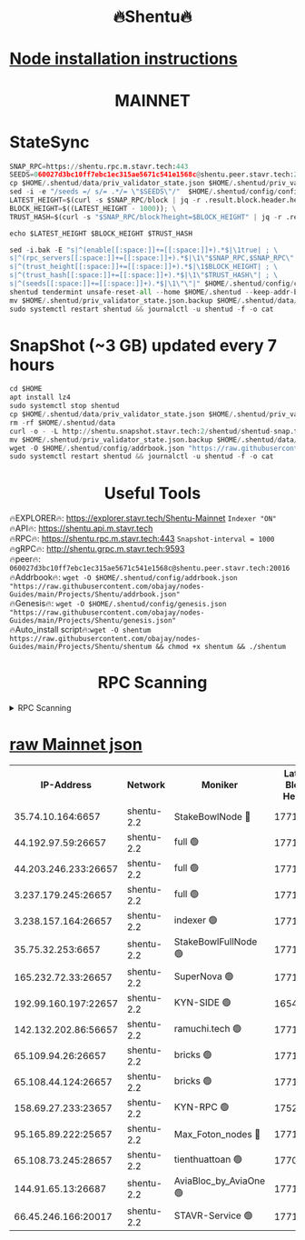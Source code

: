 <h1 align="center"> 🔥Shentu🔥</h1>

[Node installation instructions](https://github.com/obajay/nodes-Guides/tree/main/Projects/Shentu)
=
<h1 align="center"> MAINNET</h1>

# StateSync
```python
SNAP_RPC=https://shentu.rpc.m.stavr.tech:443
SEEDS=060027d3bc10ff7ebc1ec315ae5671c541e1568c@shentu.peer.stavr.tech:20016
cp $HOME/.shentud/data/priv_validator_state.json $HOME/.shentud/priv_validator_state.json.backup
sed -i -e "/seeds =/ s/= .*/= \"$SEEDS\"/"  $HOME/.shentud/config/config.toml
LATEST_HEIGHT=$(curl -s $SNAP_RPC/block | jq -r .result.block.header.height); \
BLOCK_HEIGHT=$((LATEST_HEIGHT - 1000)); \
TRUST_HASH=$(curl -s "$SNAP_RPC/block?height=$BLOCK_HEIGHT" | jq -r .result.block_id.hash)

echo $LATEST_HEIGHT $BLOCK_HEIGHT $TRUST_HASH

sed -i.bak -E "s|^(enable[[:space:]]+=[[:space:]]+).*$|\1true| ; \
s|^(rpc_servers[[:space:]]+=[[:space:]]+).*$|\1\"$SNAP_RPC,$SNAP_RPC\"| ; \
s|^(trust_height[[:space:]]+=[[:space:]]+).*$|\1$BLOCK_HEIGHT| ; \
s|^(trust_hash[[:space:]]+=[[:space:]]+).*$|\1\"$TRUST_HASH\"| ; \
s|^(seeds[[:space:]]+=[[:space:]]+).*$|\1\"\"|" $HOME/.shentud/config/config.toml
shentud tendermint unsafe-reset-all --home $HOME/.shentud --keep-addr-book
mv $HOME/.shentud/priv_validator_state.json.backup $HOME/.shentud/data/priv_validator_state.json
sudo systemctl restart shentud && journalctl -u shentud -f -o cat
```
# SnapShot (~3 GB) updated every 7 hours
```python
cd $HOME
apt install lz4
sudo systemctl stop shentud
cp $HOME/.shentud/data/priv_validator_state.json $HOME/.shentud/priv_validator_state.json.backup
rm -rf $HOME/.shentud/data
curl -o - -L http://shentu.snapshot.stavr.tech:2/shentud/shentud-snap.tar.lz4 | lz4 -c -d - | tar -x -C $HOME/.shentud --strip-components 2
mv $HOME/.shentud/priv_validator_state.json.backup $HOME/.shentud/data/priv_validator_state.json
wget -O $HOME/.shentud/config/addrbook.json "https://raw.githubusercontent.com/obajay/nodes-Guides/main/Projects/Shentu/addrbook.json"
sudo systemctl restart shentud && journalctl -u shentud -f -o cat
```

 <h1 align="center"> Useful Tools</h1>

🔥EXPLORER🔥:     https://explorer.stavr.tech/Shentu-Mainnet        `Indexer "ON"` \
🔥API🔥:          https://shentu.api.m.stavr.tech \
🔥RPC🔥:          https://shentu.rpc.m.stavr.tech:443              `Snapshot-interval = 1000` \
🔥gRPC🔥:         http://shentu.grpc.m.stavr.tech:9593 \
🔥peer🔥:         `060027d3bc10ff7ebc1ec315ae5671c541e1568c@shentu.peer.stavr.tech:20016` \
🔥Addrbook🔥:  `wget -O $HOME/.shentud/config/addrbook.json "https://raw.githubusercontent.com/obajay/nodes-Guides/main/Projects/Shentu/addrbook.json"` \
🔥Genesis🔥:  `wget -O $HOME/.shentud/config/genesis.json "https://raw.githubusercontent.com/obajay/nodes-Guides/main/Projects/Shentu/genesis.json"` \
🔥Auto_install script🔥:`wget -O shentum https://raw.githubusercontent.com/obajay/nodes-Guides/main/Projects/Shentu/shentum && chmod +x shentum && ./shentum`

<h1 align="center"> RPC Scanning</h1>

<details>
<summary>RPC Scanning</summary>

<h2 align="center"> We scan nodes in real time every 4 hours. And we provide the final result of RPC endpoints.
We cannot influence the operation of these nodes in any way. </h2>


```python
If Voting Power is higher than 0 --> then the Node is a validator of the network and may be subject to attack and be a potential threat to the chain.
```
```python
We marked such validators with a red symbol
```

</details>

[raw Mainnet json](https://rpc-check.shentum.stavr.tech/shentum/rpc-shentum-result.json)
=


<table><tr><th>IP-Address</th><th>Network</th><th>Moniker</th><th>Latest Block Height</th><th>Earliest Block Height</th><th>Catching Up</th><th>Tx Index</th><th>Voting Power</th><th>Scan Time</th></tr><tr><td>35.74.10.164:6657</td><td>shentu-2.2</td><td>StakeBowlNode 🔴</td><td>17717189</td><td>8308501</td><td>False</td><td>on</td><td>50178</td><td>2024-03-20T08:46:13.261062953UTC</td></tr><tr><td>44.192.97.59:26657</td><td>shentu-2.2</td><td>full 🟢</td><td>17717188</td><td>9786901</td><td>False</td><td>on</td><td>0</td><td>2024-03-20T08:46:09.952152129UTC</td></tr><tr><td>44.203.246.233:26657</td><td>shentu-2.2</td><td>full 🟢</td><td>17717190</td><td>9786901</td><td>False</td><td>on</td><td>0</td><td>2024-03-20T08:46:22.035135107UTC</td></tr><tr><td>3.237.179.245:26657</td><td>shentu-2.2</td><td>full 🟢</td><td>17717192</td><td>9786901</td><td>False</td><td>on</td><td>0</td><td>2024-03-20T08:46:30.817359704UTC</td></tr><tr><td>3.238.157.164:26657</td><td>shentu-2.2</td><td>indexer 🟢</td><td>17717194</td><td>9786901</td><td>False</td><td>on</td><td>0</td><td>2024-03-20T08:46:42.052692775UTC</td></tr><tr><td>35.75.32.253:6657</td><td>shentu-2.2</td><td>StakeBowlFullNode 🟢</td><td>17717198</td><td>10470762</td><td>False</td><td>on</td><td>0</td><td>2024-03-20T08:47:06.098108431UTC</td></tr><tr><td>165.232.72.33:26657</td><td>shentu-2.2</td><td>SuperNova 🟢</td><td>17717198</td><td>15936001</td><td>False</td><td>off</td><td>0</td><td>2024-03-20T08:47:04.830995780UTC</td></tr><tr><td>192.99.160.197:22657</td><td>shentu-2.2</td><td>KYN-SIDE 🟢</td><td>16549225</td><td>16083091</td><td>False</td><td>on</td><td>0</td><td>2024-03-20T08:47:56.454166075UTC</td></tr><tr><td>142.132.202.86:56657</td><td>shentu-2.2</td><td>ramuchi.tech 🟢</td><td>17717205</td><td>16196001</td><td>False</td><td>on</td><td>0</td><td>2024-03-20T08:47:46.829136046UTC</td></tr><tr><td>65.109.94.26:26657</td><td>shentu-2.2</td><td>bricks 🟢</td><td>17717206</td><td>16401001</td><td>False</td><td>on</td><td>0</td><td>2024-03-20T08:47:53.784848345UTC</td></tr><tr><td>65.108.44.124:26657</td><td>shentu-2.2</td><td>bricks 🟢</td><td>17717206</td><td>16401001</td><td>False</td><td>on</td><td>0</td><td>2024-03-20T08:47:56.763336780UTC</td></tr><tr><td>158.69.27.233:23657</td><td>shentu-2.2</td><td>KYN-RPC 🟢</td><td>17528125</td><td>16778677</td><td>False</td><td>on</td><td>0</td><td>2024-03-20T08:47:44.581396721UTC</td></tr><tr><td>95.165.89.222:25657</td><td>shentu-2.2</td><td>Max_Foton_nodes 🔴</td><td>17717200</td><td>17144052</td><td>False</td><td>on</td><td>2408</td><td>2024-03-20T08:47:17.059997625UTC</td></tr><tr><td>65.108.73.245:28657</td><td>shentu-2.2</td><td>tienthuattoan 🟢</td><td>17700110</td><td>17399930</td><td>False</td><td>on</td><td>0</td><td>2024-03-20T08:47:17.352366696UTC</td></tr><tr><td>144.91.65.13:26687</td><td>shentu-2.2</td><td>AviaBloc_by_AviaOne 🟢</td><td>17717199</td><td>17709887</td><td>False</td><td>off</td><td>0</td><td>2024-03-20T08:47:16.630845293UTC</td></tr><tr><td>66.45.246.166:20017</td><td>shentu-2.2</td><td>STAVR-Service 🟢</td><td>17717206</td><td>17714001</td><td>False</td><td>on</td><td>0</td><td>2024-03-20T08:47:53.475454722UTC</td></tr></table>
